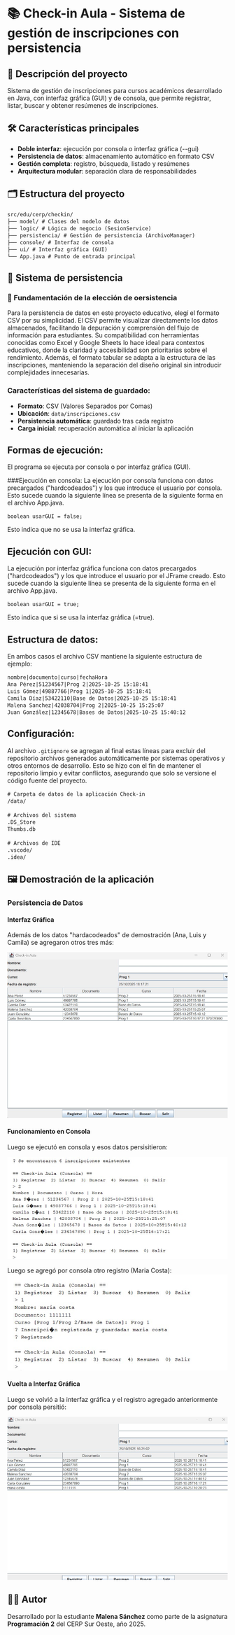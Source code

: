 # 📚 Check-in Aula - Sistema de gestión de inscripciones con persistencia

## 🎯 Descripción del proyecto
Sistema de gestión de inscripciones para cursos académicos desarrollado en Java, con interfaz gráfica (GUI) y de consola, que permite registrar, listar, buscar y obtener resúmenes de inscripciones.

## 🛠️ Características principales

- **Doble interfaz**: ejecución por consola o interfaz gráfica (--gui)
- **Persistencia de datos**: almacenamiento automático en formato CSV
- **Gestión completa**: registro, búsqueda, listado y resúmenes
- **Arquitectura modular**: separación clara de responsabilidades

## 🗂️ Estructura del proyecto
```
src/edu/cerp/checkin/
├── model/ # Clases del modelo de datos
├── logic/ # Lógica de negocio (SesionService)
├── persistencia/ # Gestión de persistencia (ArchivoManager)
├── console/ # Interfaz de consola
├── ui/ # Interfaz gráfica (GUI)
└── App.java # Punto de entrada principal
```
## 💾 Sistema de persistencia

### 🧠 Fundamentación de la elección de oersistencia

Para la persistencia de datos en este proyecto educativo, elegí el formato CSV por su simplicidad. El CSV permite visualizar directamente los datos almacenados, facilitando la depuración y comprensión del flujo de información para estudiantes. Su compatibilidad con herramientas conocidas como Excel y Google Sheets lo hace ideal para contextos educativos, donde la claridad y accesibilidad son prioritarias sobre el rendimiento. Además, el formato tabular se adapta a la estructura de las inscripciones, manteniendo la separación del diseño original sin introducir complejidades innecesarias.

### Características del sistema de guardado:

- **Formato**: CSV (Valores Separados por Comas)
- **Ubicación**: `data/inscripciones.csv`
- **Persistencia automática**: guardado tras cada registro
- **Carga inicial**: recuperación automática al iniciar la aplicación

## Formas de ejecución: 
El programa se ejecuta por consola o por interfaz gráfica (GUI). 

###Ejecución en consola:
La ejecución por consola funciona con datos precargados ("hardcodeados") y los que introduce el usuario por consola. Esto sucede cuando la siguiente línea se presenta de la siguiente forma en el archivo App.java. 

```
boolean usarGUI = false;
```
Esto indica que no se usa la interfaz gráfica. 

## Ejecución con GUI:
La ejecución por interfaz gráfica funciona con datos precargados ("hardcodeados") y los que introduce el usuario por el JFrame creado. Esto sucede cuando la siguiente línea se presenta de la siguiente forma en el archivo App.java.

```
boolean usarGUI = true;
```
Esto indica que si se usa la interfaz gráfica (=true). 

## Estructura de datos: 

En ambos casos el archivo CSV mantiene la siguiente estructura de ejemplo: 

```
nombre|documento|curso|fechaHora
Ana Pérez|51234567|Prog 2|2025-10-25 15:18:41
Luis Gómez|49887766|Prog 1|2025-10-25 15:18:41
Camila Díaz|53422110|Base de Datos|2025-10-25 15:18:41
Malena Sanchez|42038704|Prog 2|2025-10-25 15:25:07
Juan González|12345678|Bases de Datos|2025-10-25 15:40:12

```

## Configuración: 
Al archivo `.gitignore` se agregan al final estas líneas para excluir del repositorio archivos generados automáticamente por sistemas operativos y otros entornos de desarrollo. Esto se hizo con el fin de mantener el repositorio limpio y evitar conflictos, asegurando que solo se versione el código fuente del proyecto.

```
# Carpeta de datos de la aplicación Check-in
/data/

# Archivos del sistema
.DS_Store
Thumbs.db

# Archivos de IDE
.vscode/
.idea/
```
## 🖼️ Demostración de la aplicación

### Persistencia de Datos

#### Interfaz Gráfica
Además de los datos "hardacodeados" de demostración (Ana, Luis y Camila) se agregaron otros tres más:

![Interfaz GUI de Check-in Aula](images/Gui_1.jpg)

#### Funcionamiento en Consola
Luego se ejecutó en consola y esos datos persisitieron: 

![Versión consola del sistema](images/Consola_1.jpg)

Luego se agregó por consola otro registro (Maria Costa):
![Versión consola del sistema](images/Consola_2.jpg)

#### Vuelta a Interfaz Gráfica
Luego se volvió a la interfaz gráfica y el registro agregado anteriormente por consola persitió: 

![Interfaz GUI de Check-in Aula](images/Gui_2.jpg)

## 👨‍💻 Autor
Desarrollado por la estudiante **Malena Sánchez** como parte de la asignatura **Programación 2** del CERP Sur Oeste, año 2025.